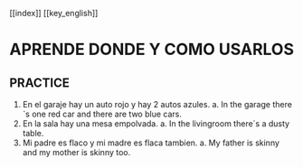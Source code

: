 [[index]]
[[key_english]]

# APRENDE DONDE Y COMO USARLOS

## PRACTICE

1. En el garaje hay un auto rojo y hay 2 autos azules.
	a. In the garage there´s one red car and there are two blue cars.
2. En la sala hay una mesa empolvada.
	a. In the livingroom there´s a dusty table.
3. Mi padre es flaco y mi madre es flaca tambien.
	a. My father is skinny and my mother is skinny too.

